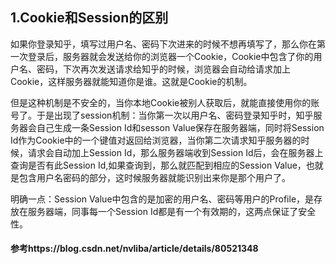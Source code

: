 
## 1.Cookie和Session的区别
如果你登录知乎，填写过用户名、密码下次进来的时候不想再填写了，那么你在第一次登录后，服务器就会发送给你的浏览器一个Cookie，Cookie中包含了你的用户名、密码，下次再次发送请求给知乎的时候，浏览器会自动给请求加上Cookie，这样服务器就能知道你是谁。这就是Cookie的机制。 

但是这种机制是不安全的，当你本地Cookie被别人获取后，就能直接使用你的账号了。于是出现了session机制：当你第一次以用户名、密码登录知乎时，知乎服务器会自己生成一条Session Id和sesson Value保存在服务器端，同时将Session Id作为Cookie中的一个键值对返回给浏览器，当你第二次请求知乎服务器的时候，请求会自动加上Session Id，那么服务器端收到Session Id后，会在服务器上查询是否有此Session Id,如果查询到，那么就匹配到相应的Session Value，也就是包含用户名密码的部分，这时候服务器就能识别出来你是那个用户了。

明确一点：Session Value中包含的是加密的用户名、密码等用户的Profile，是存放在服务器端，同事每一个Session Id都是有一个有效期的，这两点保证了安全性。

####  参考https://blog.csdn.net/nvliba/article/details/80521348